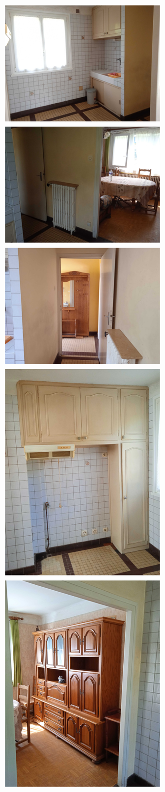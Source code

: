 
![](web_cuis2.jpg)

![](web_cuis3.jpg)

![](web_cuis4.jpg)

![](web_cuis6.jpg)

![](web_cuis7.jpg)
